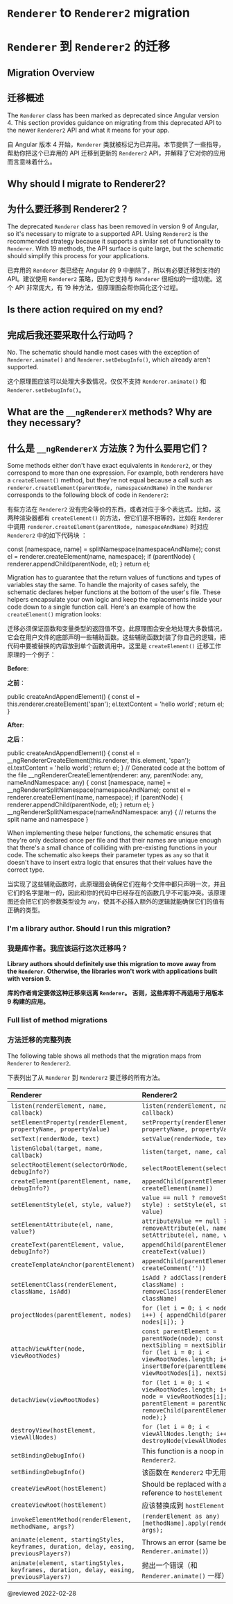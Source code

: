 # `Renderer` to `Renderer2` migration

# `Renderer` 到 `Renderer2` 的迁移

## Migration Overview

## 迁移概述

The `Renderer` class has been marked as deprecated since Angular version 4.
This section provides guidance on migrating from this deprecated API to the newer `Renderer2` API and what it means for your app.

自 Angular 版本 4 开始，`Renderer` 类就被标记为已弃用。本节提供了一些指导，帮助你把这个已弃用的 API 迁移到更新的 `Renderer2` API，并解释了它对你的应用而言意味着什么。

## Why should I migrate to Renderer2?

## 为什么要迁移到 Renderer2？

The deprecated `Renderer` class has been removed in version 9 of Angular, so it's necessary to migrate to a supported API.
Using `Renderer2` is the recommended strategy because it supports a similar set of functionality to `Renderer`.
With 19 methods, the API surface is quite large, but the schematic should simplify this process for your applications.

已弃用的 `Renderer` 类已经在 Angular 的 9 中删除了，所以有必要迁移到支持的 API。建议使用 `Renderer2` 策略，因为它支持与 `Renderer` 很相似的一组功能。这个 API 非常庞大，有 19 种方法，但原理图会帮你简化这个过程。

## Is there action required on my end?

## 完成后我还要采取什么行动吗？

No.
The schematic should handle most cases with the exception of `Renderer.animate()` and `Renderer.setDebugInfo()`, which already aren't supported.

这个原理图应该可以处理大多数情况，仅仅不支持 `Renderer.animate()` 和 `Renderer.setDebugInfo()`。

## What are the `__ngRendererX` methods? Why are they necessary?

## 什么是 `__ngRendererX` 方法族？为什么要用它们？

Some methods either don't have exact equivalents in `Renderer2`, or they correspond to more than one expression.
For example, both renderers have a `createElement()` method, but they're not equal because a call such as `renderer.createElement(parentNode, namespaceAndName)` in the `Renderer` corresponds to the following block of code in `Renderer2`:

有些方法在 `Renderer2` 没有完全等价的东西，或者对应于多个表达式。比如，这两种渲染器都有 `createElement()` 的方法，但它们是不相等的，比如在 `Renderer` 中调用 `renderer.createElement(parentNode, namespaceAndName)` 时对应 `Renderer2` 中的如下代码块 ：

<code-example format="typescript" language="typescript">

const [namespace, name] = splitNamespace(namespaceAndName);
const el = renderer.createElement(name, namespace);
if (parentNode) {
  renderer.appendChild(parentNode, el);
}
return el;

</code-example>

Migration has to guarantee that the return values of functions and types of variables stay the same.
To handle the majority of cases safely, the schematic declares helper functions at the bottom of the user's file.
These helpers encapsulate your own logic and keep the replacements inside your code down to a single function call.
Here's an example of how the `createElement()` migration looks:

迁移必须保证函数和变量类型的返回值不变。此原理图会安全地处理大多数情况，它会在用户文件的底部声明一些辅助函数。这些辅助函数封装了你自己的逻辑，把代码中要被替换的内容放到单个函数调用中。这里是 `createElement()` 迁移工作原理的一个例子：

**Before**:

**之前**：

<code-example format="typescript" language="typescript">

public createAndAppendElement() {
  const el = this.renderer.createElement('span');
  el.textContent = 'hello world';
  return el;
}

</code-example>

**After**:

**之后**：

<code-example format="typescript" language="typescript">

public createAndAppendElement() {
  const el = __ngRendererCreateElement(this.renderer, this.element, 'span');
  el.textContent = 'hello world';
  return el;
}
// Generated code at the bottom of the file
__ngRendererCreateElement(renderer: any, parentNode: any, nameAndNamespace: any) {
  const [namespace, name] = __ngRendererSplitNamespace(namespaceAndName);
  const el = renderer.createElement(name, namespace);
  if (parentNode) {
    renderer.appendChild(parentNode, el);
  }
  return el;
}
__ngRendererSplitNamespace(nameAndNamespace: any) {
  // returns the split name and namespace
}

</code-example>

When implementing these helper functions, the schematic ensures that they're only declared once per file and that their names are unique enough that there's a small chance of colliding with pre-existing functions in your code.
The schematic also keeps their parameter types as `any` so that it doesn't have to insert extra logic that ensures that their values have the correct type.

当实现了这些辅助函数时，此原理图会确保它们在每个文件中都只声明一次，并且它们的名字是唯一的，因此和你的代码中已经存在的函数几乎不可能冲突。该原理图还会把它们的参数类型设为 `any`，使其不必插入额外的逻辑就能确保它们的值有正确的类型。

### I'm a library author. Should I run this migration?

### 我是库作者。我应该运行这次迁移吗？

**Library authors should definitely use this migration to move away from the `Renderer`.**
**Otherwise, the libraries won't work with applications built with version 9.**

**库的作者肯定要做这种迁移来远离 `Renderer`。** **否则，这些库将不再适用于用版本 9 构建的应用。**

### Full list of method migrations

### 方法迁移的完整列表

The following table shows all methods that the migration maps from `Renderer` to `Renderer2`.

下表列出了从 `Renderer` 到 `Renderer2` 要迁移的所有方法。

| Renderer                                                                                 | Renderer2                                                                                                                                                                                      |
| :--------------------------------------------------------------------------------------- |:-----------------------------------------------------------------------------------------------------------------------------------------------------------------------------------------------|
| `listen(renderElement, name, callback)`                                                  | `listen(renderElement, name, callback)`                                                                                                                                                        |
| `setElementProperty(renderElement, propertyName, propertyValue)`                         | `setProperty(renderElement, propertyName, propertyValue)`                                                                                                                                      |
| `setText(renderNode, text)`                                                              | `setValue(renderNode, text)`                                                                                                                                                                   |
| `listenGlobal(target, name, callback)`                                                   | `listen(target, name, callback)`                                                                                                                                                               |
| `selectRootElement(selectorOrNode, debugInfo?)`                                          | `selectRootElement(selectorOrNode)`                                                                                                                                                            |
| `createElement(parentElement, name, debugInfo?)`                                         | `appendChild(parentElement, createElement(name))`                                                                                                                                              |
| `setElementStyle(el, style, value?)`                                                     | `value == null ? removeStyle(el, style) : setStyle(el, style, value)`                                                                                                                          |
| `setElementAttribute(el, name, value?)`                                                  | `attributeValue == null ? removeAttribute(el, name) : setAttribute(el, name, value)`                                                                                                           |
| `createText(parentElement, value, debugInfo?)`                                           | `appendChild(parentElement, createText(value))`                                                                                                                                                |
| `createTemplateAnchor(parentElement)`                                                    | `appendChild(parentElement, createComment(''))`                                                                                                                                                |
| `setElementClass(renderElement, className, isAdd)`                                       | `isAdd ? addClass(renderElement, className) : removeClass(renderElement, className)`                                                                                                           |
| `projectNodes(parentElement, nodes)`                                                     | `for (let i = 0; i < nodes.length; i++) { appendChild(parentElement, nodes[i]); }`                                                                                                             |
| `attachViewAfter(node, viewRootNodes)`                                                   | `const parentElement = parentNode(node); const nextSibling = nextSibling(node); for (let i = 0; i < viewRootNodes.length; i++) { insertBefore(parentElement, viewRootNodes[i], nextSibling);}` |
| `detachView(viewRootNodes)`                                                              | `for (let i = 0; i < viewRootNodes.length; i++) {const node = viewRootNodes[i]; const parentElement = parentNode(node); removeChild(parentElement, node);}`                                    |
| `destroyView(hostElement, viewAllNodes)`                                                 | `for (let i = 0; i < viewAllNodes.length; i++) { destroyNode(viewAllNodes[i]); }`                                                                                                              |
| `setBindingDebugInfo()`                                                                  | This function is a noop in `Renderer2`.                                                                                                                                                        |
| `setBindingDebugInfo()`                                                                  | 该函数在 `Renderer2` 中无用。                                                                                                                                                                  |
| `createViewRoot(hostElement)`                                                            | Should be replaced with a reference to `hostElement`                                                                                                                                           |
| `createViewRoot(hostElement)`                                                            | 应该替换成到 `hostElement` 的引用                                                                                                                                                              |
| `invokeElementMethod(renderElement, methodName, args?)`                                  | `(renderElement as any)[methodName].apply(renderElement, args);`                                                                                                                               |
| `animate(element, startingStyles, keyframes, duration, delay, easing, previousPlayers?)` | Throws an error \(same behavior as `Renderer.animate()`\)                                                                                                                                      |
| `animate(element, startingStyles, keyframes, duration, delay, easing, previousPlayers?)` | 抛出一个错误（和 `Renderer.animate()` 一样）                                                                                                                                                   |

<!-- links -->

<!-- external links -->

<!-- end links -->

@reviewed 2022-02-28
